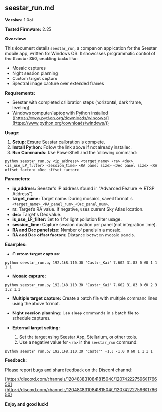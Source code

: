 ## seestar_run.md

**Version:** 1.0a1

**Tested Firmware:** 2.25

**Overview:**

This document details `seestar_run`, a companion application for the Seestar mobile app, written for Windows OS. It showcases programmatic control of the Seestar S50, enabling tasks like:

* Mosaic captures
* Night session planning
* Custom target capture
* Spectral image capture over extended frames

**Requirements:**

* Seestar with completed calibration steps (horizontal, dark frame, leveling)
* Windows computer/laptop with Python installed ([https://www.python.org/downloads/windows/](https://www.python.org/downloads/windows/))

**Usage:**

1. **Setup:** Ensure Seestar calibration is complete.
2. **Install Python:** Follow the link above if not already installed.
3. **Run Commands:** Use PowerShell and the following command:

```
python seestar_run.py <ip_address> <target_name> <ra> <dec> <is_use_LP_filter> <session_time> <RA panel size> <Dec panel size> <RA offset factor> <Dec offset factor>
```

**Parameters:**

* **ip_address:** Seestar's IP address (found in "Advanced Feature -> RTSP Address").
* **target_name:** Target name. During mosaics, saved format is `<target_name>_<RA_panel_num>_<Dec_panel_num>`.
* **ra:** Target's RA value. If negative, uses current Sky Atlas location.
* **dec:** Target's Dec value.
* **is_use_LP_filter:** Set to 1 for light pollution filter usage.
* **session_time:** Capture session duration per panel (not integration time).
* **RA and Dec panel size:** Number of panels in a mosaic.
* **RA and Dec offset factors:** Distance between mosaic panels.

**Examples:**

* **Custom target capture:**

```
python seestar_run.py 192.168.110.30 'Castor_Kai' 7.602 31.83 0 60 1 1 1 1
```

* **Mosaic capture:**

```
python seestar_run.py 192.168.110.30 'Castor_Kai' 7.602 31.83 0 60 2 3 1.2 1.1
```

* **Multiple target capture:** Create a batch file with multiple command lines using the above format.
* **Night session planning:** Use sleep commands in a batch file to schedule captures.
* **External target setting:**

    1. Set the target using Seestar App, Stellarium, or other tools.
    2. Use a negative value for `<ra>` in the `seestar_run` command:

```
python seestar_run.py 192.168.110.30 'Castor' -1.0 -1.0 0 60 1 1 1 1
```

**Feedback:**

Please report bugs and share feedback on the Discord channel:

[https://discord.com/channels/1204838310841815040/1207422275960176650](https://discord.com/channels/1204838310841815040/1207422275960176650)

**Enjoy and good luck!**

